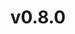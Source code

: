 ---
wip: false
title: v0.8.0
releasedatebegin: "2016-12-29 17:40:01"
releasedateend: "2017-01-05 17:40:00"
---